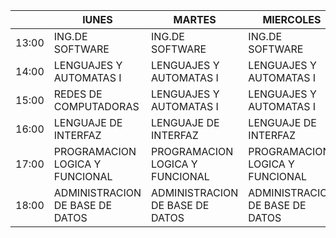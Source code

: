 |       | lUNES                           | MARTES                          | MIERCOLES                       | JUEVES                          | VIERNES                         |
|-------|---------------------------------|---------------------------------|---------------------------------|---------------------------------|---------------------------------|
| 13:00 | ING.DE SOFTWARE                 | ING.DE SOFTWARE                 | ING.DE SOFTWARE                 | ING.DE SOFTWARE                 | ING.DE SOFTWARE                 |
| 14:00 | LENGUAJES Y AUTOMATAS I         | LENGUAJES Y AUTOMATAS I         | LENGUAJES Y AUTOMATAS I         | LENGUAJES Y AUTOMATAS I         | LENGUAJES Y AUTOMATAS I         |
| 15:00 | REDES DE COMPUTADORAS           | LENGUAJES Y AUTOMATAS I         | LENGUAJES Y AUTOMATAS I         | LENGUAJES Y AUTOMATAS I         | LENGUAJES Y AUTOMATAS I         |
| 16:00 | LENGUAJE DE INTERFAZ            | LENGUAJE DE INTERFAZ            | LENGUAJE DE INTERFAZ            | LENGUAJE DE INTERFAZ            |                                 |
| 17:00 | PROGRAMACION LOGICA Y FUNCIONAL | PROGRAMACION LOGICA Y FUNCIONAL | PROGRAMACION LOGICA Y FUNCIONAL | PROGRAMACION LOGICA Y FUNCIONAL |                                 |
| 18:00 | ADMINISTRACION DE BASE DE DATOS | ADMINISTRACION DE BASE DE DATOS | ADMINISTRACION DE BASE DE DATOS | ADMINISTRACION DE BASE DE DATOS | ADMINISTRACION DE BASE DE DATOS |
